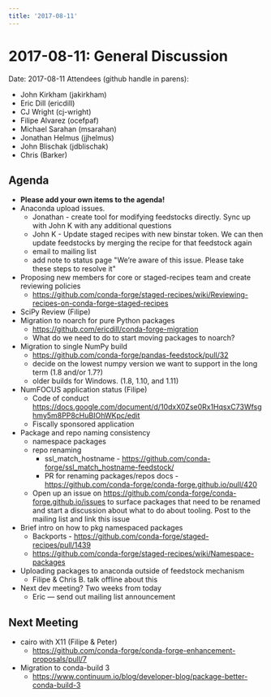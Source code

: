 ```yaml
---
title: '2017-08-11'
---
```

# 2017-08-11: General Discussion

Date: 2017-08-11
Attendees (github handle in parens):

- John Kirkham (jakirkham)
- Eric Dill (ericdill)
- CJ Wright (cj-wright)
- Filipe Alvarez (ocefpaf)
- Michael Sarahan (msarahan)
- Jonathan Helmus (jjhelmus)
- John Blischak (jdblischak)
- Chris (Barker)


## Agenda
- **Please add your own items to the agenda!**
- Anaconda upload issues.
  - Jonathan - create tool for modifying feedstocks directly. Sync up with John K with any additional questions
  - John K - Update staged recipes with new binstar token. We can then update feedstocks by merging the recipe for that feedstock again
  - email to mailing list
  - add note to status page "We’re aware of this issue. Please take these steps <link> to resolve it"
- Proposing new members for core or staged-recipes team and create reviewing policies
  - https://github.com/conda-forge/staged-recipes/wiki/Reviewing-recipes-on-conda-forge-staged-recipes
- SciPy Review (Filipe)
- Migration to noarch for pure Python packages
  - https://github.com/ericdill/conda-forge-migration
  - What do we need to do to start moving packages to noarch?
- Migration to single NumPy build
  - https://github.com/conda-forge/pandas-feedstock/pull/32
  - decide on the lowest numpy version we want to support in the long term (1.8 and/or 1.7?)
  - older builds for Windows. (1.8, 1.10, and 1.11)
- NumFOCUS application status (Filipe)
  - Code of conduct https://docs.google.com/document/d/10dxX0Zse0Rx1HqsxC73Wfsghmy5m8PP8cHuBIOhWKpc/edit
  - Fiscally sponsored application
- Package and repo naming consistency
  - namespace packages
  - repo renaming
    - ssl_match_hostname - https://github.com/conda-forge/ssl_match_hostname-feedstock/
    - PR for renaming packages/repos docs - https://github.com/conda-forge/conda-forge.github.io/pull/420
  - Open up an issue on https://github.com/conda-forge/conda-forge.github.io/issues to surface packages that need to be renamed and start a discussion about what to do about tooling. Post to the mailing list and link this issue
- Brief intro on how to pkg namespaced packages
  - Backports - https://github.com/conda-forge/staged-recipes/pull/1439
  - https://github.com/conda-forge/staged-recipes/wiki/Namespace-packages
- Uploading packages to anaconda outside of feedstock mechanism
  - Filipe & Chris B. talk offline about this
- Next dev meeting? Two weeks from today
  - Eric — send out mailing list announcement


## Next Meeting
- cairo with X11 (Filipe & Peter)
  - https://github.com/conda-forge/conda-forge-enhancement-proposals/pull/7
- Migration to conda-build 3
  - https://www.continuum.io/blog/developer-blog/package-better-conda-build-3

